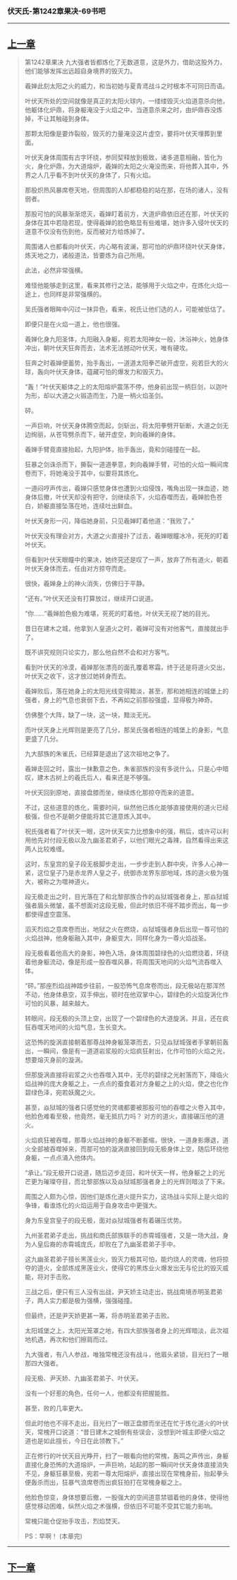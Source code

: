 ### 伏天氏-第1242章果决-69书吧

--------
[上一章](./7ef4a93781e9f4f3acb6e827d15e5dd2.md)
--------


>
>
>
>第1242章果决
>九大强者皆都炼化了无数道意，这是外力，借助这股外力，他们能够发挥出远超自身境界的毁灭力。
>
>羲婵此刻太阳之火的威力，和当初她与夏青鸢战斗之时根本不可同日而语。
>
>叶伏天所处的空间就像是真正的太阳火球内，一缕缕毁灭火焰道意杀向他，他躯体化炉鼎，将身躯淹没于火焰之中，当道意杀来之时，由炉鼎吞没炼掉，不让其触碰到身体。
>
>那颗太阳像是要炸裂般，毁灭的力量淹没这片虚空，要将叶伏天埋葬到里面。
>
>叶伏天身体周围有古字环绕，参同契释放到极致，诸多道意相融，皆化为火，身化炉鼎，为大道熔炉，羲婵的太阳之火淹没而来，将他葬入其中，外界之人几乎看不到叶伏天的身体了，只有火焰。
>
>那股炽热风暴席卷天地，但周围的人却都稳稳的站在那，在场的诸人，没有弱者。
>
>那股可怕的风暴渐渐熄灭，羲婵盯着前方，大道炉鼎依旧还在那，叶伏天的身体在其中若隐若现，使得羲婵的脸色略显有些难堪，她许多入侵叶伏天的道意不仅没有伤到他，反而被对方给炼掉了。
>
>周围诸人也都看向叶伏天，内心略有波澜，那可怕的炉鼎环绕叶伏天身体，炼天地之力，诸般道法，皆要炼为自己所用。
>
>此法，必然非常强横。
>
>难怪他能够走到这里，看来其修行之法，能够用于火焰之中，在炼化火焰一途上，也同样是非常强横的。
>
>吴氏强者眼眸中闪过一抹异色，看来，祝氏让他们选的人，可能被低估了。
>
>即便只是在火焰一道上，他也很强。
>
>羲婵化身九阳圣体，九阳融入身躯，宛若太阳神女一般，沐浴神火，她身体冲出，朝叶伏天狂奔而去，法术无法撼动叶伏天，唯有硬攻。
>
>狂奔之时羲婵便蓄势，抬手轰出，一道道太阳拳芒破开虚空，宛若巨大的火球，轰向叶伏天身体，蕴藏可怕的爆发力和毁灭力。
>
>“轰！”叶伏天躯体之上的太阳熔炉震荡不停，他身前出现一柄巨剑，以迦叶为形，却以大道之火锻造而生，乃是一柄火焰圣剑。
>
>砰。
>
>一声巨响，叶伏天身体腾空而起，剑斩出，将太阳拳劈开斩断，大道之剑无边绚丽，从苍穹劈杀而下，破开虚空，刺向羲婵的身体。
>
>羲婵手臂竟直接抬起，九阳护体，抬手轰出，竟和剑碰撞在一起。
>
>狂暴之剑诛杀而下，撕裂一道道拳意，刺向羲婵手臂，可怕的火焰一瞬间席卷而下，将她淹没于其中，似要将其炼化。
>
>一道闷哼声传出，羲婵只感觉身体也遭到火焰侵蚀，嘴角出现一抹血迹，她身体后撤，叶伏天却没有把守，剑继续杀下，火焰吞噬而去，羲婵脸色苍白，娇躯直接坠落在地，连续吐出鲜血。
>
>叶伏天身形一闪，降临她身前，只见羲婵盯着他道：“我败了。”
>
>叶伏天没有理会对方，大道之火直接扑了过去，羲婵眼瞳冰冷，死死的盯着叶伏天。
>
>但看到叶伏天眼瞳中的果决，她终究还是叹了一声，放弃了所有道火，朝着叶伏天身体而去，任由对方掠夺而走。
>
>很快，羲婵身上的神火消失，仿佛归于平静。
>
>“还有。”叶伏天还没有打算放过，继续开口说道。
>
>“你……”羲婵脸色极为难堪，死死的盯着他，叶伏天无视了她的目光。
>
>昔日在建木之城，他拿到人皇道火之时，羲婵可没有对他客气，直接就出手了。
>
>既不讲究规则只论实力，那么他自然不会和对方客气。
>
>看到叶伏天的冷漠，羲婵那张漂亮的面孔覆着寒霜，终于还是将道火交出，叶伏天之收下，这才放过她转身而去。
>
>羲婵败后，落在她身上的太阳光线变得黯淡，甚至，那和她相连的城堡上的强者，身上的气息也衰弱下去，不再如之前那般强盛，显得极为神奇。
>
>仿佛整个大阵，缺了一块，这一块，黯淡无光。
>
>而叶伏天身上光辉则是更亮了几分，那吴氏强者相连的城堡上的身影，气息更盛了几分。
>
>九大部族的朱雀氏，已经算是退出了这次祖地之争了。
>
>羲婵走回之时，露出一抹歉意之色，朱雀部族的没有多说什么，只是心中暗叹，建木古树上的羲氏后人，看来还是不够强。
>
>叶伏天回到原地，直接盘膝而坐，继续炼化那掠夺而来的道意。
>
>不过，这些道意的炼化，需要时间，纵然他已炼化能够直接使用的道火已经极强，但也不是朝夕便能将其它道意炼入其中。
>
>祝氏强者看了叶伏天一眼，这叶伏天实力比想象中的强，稍后，或许可以利用他先对付段无极以及九幽圣君弟子，以他们眼光之毒辣，自然看得出来这两人比较难缠。
>
>这时，东皇宫的皇子段无极脚步走出，一步步走到人群中央，许多人心神一紧，这位皇子乃是赤龙界人皇之子，统御赤龙界东部地域，炼的道火极为强大，被称之为噬神道火。
>
>段无极走出之时，目光落在了和北黎部族合作的焱狱城强者身上，那焱狱城强者眉头微皱，虽不想面对这段无极，但此时依旧不得不踏步而出，每一步都使得虚空震荡。
>
>滔天烈焰之意席卷而出，地狱之火在燃烧，焱狱城强者身后出现一尊可怕的火焰战神，他身躯融入其中，身躯变大，同样化身为一尊火焰战圣。
>
>段无极看着他高大的身影，神色入场，身体周围碧绿色的火焰燃烧着，环绕着他身躯流动，像是形成一股吞噬风暴，将周围天地间的火焰气流吞噬入体。
>
>“砰。”那座烈焰战神踏步往前，一股恐怖气息席卷而出，段无极站在那浑然不动，他身体悬空，双手伸出，顿时在他双掌中心，碧绿色的火焰旋涡化作可怕的风暴，越来越大。
>
>转眼间，段无极的头顶上空，出现了一个碧绿色的大道旋涡，并且，还在疯狂吞噬天地间的火焰气息，生长变大。
>
>这恐怖的旋涡直接朝着那尊战神身躯笼罩而去，只见焱狱城强者手掌朝前轰出，一瞬间，像是有一道道岩浆般的火焰疯狂射出，化作可怕的火焰之光，想要熔灭身前的漩涡。
>
>但那旋涡直接将岩浆之火也吞噬入其中，无尽的碧绿之光射落而下，降临火焰战神的庞大身躯之上，一点点的蚕食着对方身躯之上的火焰，使之也化作碧绿色泽，宛若妖魔之火。
>
>甚至，焱狱城的强者只感觉他的灵魂都要被那股可怕的吞噬之火卷入其中，他脸色难看至极，他竟然，毫无抵抗力吗？
>对方的道火，直接碾压他的道火。
>
>火焰疯狂被吞噬，那尊火焰战神的身躯不断萎缩，很快，一道身影爆退，道火全部被吞噬掉来，而那可怕的漩涡直接回到段无极身体上空，随后环绕他身躯，一点点涌入他体内。
>
>“承让。”段无极开口说道，随后迈步走回，和叶伏天一样，他身躯之上的光芒更为璀璨夺目，而北黎部族以及焱狱城那强者身上的光辉则暗淡了下来。
>
>周围之人颇为心惊，因他们是炼化道火提升实力，这场战斗实际上是火焰的争锋，看谁炼化的火焰运用于自身攻击中更强大。
>
>身为东皇宫皇子的段无极，面对焱狱城强者有着碾压优势。
>
>九州圣君弟子走出，挑战和商氏部族联手的赤霄城强者，又是一场大战，身为人皇后裔的赤霄城庞氏，却败在了九幽圣君弟子手中。
>
>这九幽圣君弟子擅长黑莲业火，毁灭力极其可怕，能灼烧人的灵魂，他将掠夺的道火，全部炼成黑莲业火，使得它的黑炼业火爆发出无与伦比的毁灭威能，将对手击败。
>
>三战之后，便只有三人没有出战，尹天娇主动走出，挑战南境赤明圣君弟子，两人实力都是极为强横，强强碰撞。
>
>但最终，还是尹天娇更甚一筹，将赤明圣君弟子击败。
>
>太阳城堡之上，太阳光笼罩之地，有四大部族强者身上的光辉暗淡，此次祖地机遇，再次和他们擦肩而过。
>
>九大强者，有八人参战，唯独常槐还没有战斗，他眉头紧锁，目光扫了一眼那四大强者。
>
>段无极、尹天娇、九幽圣君弟子、叶伏天。
>
>没有一个好惹的角色，任何一人，他都没有把握能胜。
>
>甚至，败的几率更大。
>
>但此时他也不得不走出，目光扫了一眼正盘膝而坐还在忙于炼化道火的叶伏天，常槐开口说道：“昔日建木之城倒有些误会，没想到叶城主即便火焰之道也是如此擅长，今日在此领教下。”
>
>正在修行的叶伏天目光睁开，扫了一眼看向他的常槐，轰鸣之声传出，身躯直接化身恐怖的大道熔炉，一声巨响，站起的那一瞬间叶伏天身体直接消失不见，身躯狂暴至极，宛若一尊太阳熔炉，直接出现在常槐身前，抬起拳头便轰杀而出，狂暴气浪席卷而出疯狂拍打在常槐身躯之上。
>
>他脸色惊变，身体想要后撤，一股强大的空间道意禁锢着他的身体，使得他感觉移动困难，纵然火焰之术强横，但依旧不可能不受其它能力影响。
>
>常槐只能仓促抬手攻击，烈焰焚天。
>
>PS：早啊！
>(本章完)
>
>

--------
[下一章](./3299152157e1da8bb428098cd959c047.md)
--------
